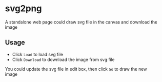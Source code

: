 # svg2png

A standalone web page could draw svg file in the canvas and download the image

## Usage

* Click `Load` to load svg file
* Click `Download` to download the image from svg file

You could update the svg file in edit box, then click `Go` to draw the new image

